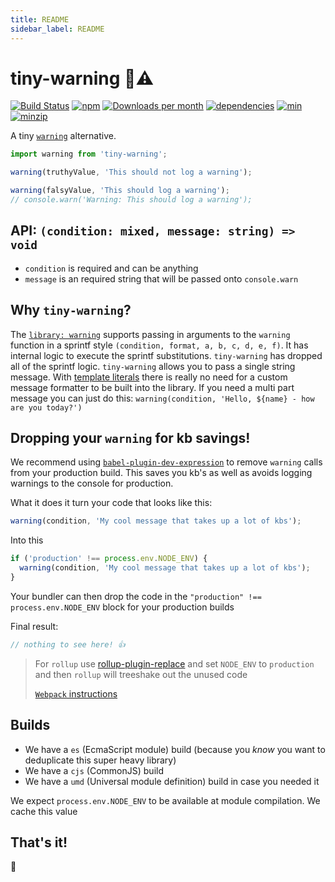 ```yaml
---
title: README
sidebar_label: README
---
```

# tiny-warning 🔬⚠️

[![Build Status](https://travis-ci.org/alexreardon/tiny-warning.svg?branch=master)](https://travis-ci.org/alexreardon/tiny-warning)
[![npm](https://img.shields.io/npm/v/tiny-warning.svg)](https://www.npmjs.com/package/tiny-warning) [![Downloads per month](https://img.shields.io/npm/dm/tiny-warning.svg)](https://www.npmjs.com/package/tiny-warning) [![dependencies](https://david-dm.org/alexreardon/tiny-warning.svg)](https://david-dm.org/alexreardon/tiny-warning)
[![min](https://img.shields.io/bundlephobia/min/tiny-warning.svg)](https://www.npmjs.com/package/tiny-warning)
[![minzip](https://img.shields.io/bundlephobia/minzip/tiny-warning.svg)](https://www.npmjs.com/package/tiny-warning)

A tiny [`warning`](https://www.npmjs.com/package/warning) alternative.

```js
import warning from 'tiny-warning';

warning(truthyValue, 'This should not log a warning');

warning(falsyValue, 'This should log a warning');
// console.warn('Warning: This should log a warning');
```

## API: `(condition: mixed, message: string) => void`

- `condition` is required and can be anything
- `message` is an required string that will be passed onto `console.warn`

## Why `tiny-warning`?

The [`library: warning`](https://www.npmjs.com/package/warning) supports passing in arguments to the `warning` function in a sprintf style `(condition, format, a, b, c, d, e, f)`. It has internal logic to execute the sprintf substitutions. `tiny-warning` has dropped all of the sprintf logic. `tiny-warning` allows you to pass a single string message. With [template literals](https://developer.mozilla.org/en-US/docs/Web/JavaScript/Reference/Template_literals) there is really no need for a custom message formatter to be built into the library. If you need a multi part message you can just do this: `warning(condition, 'Hello, ${name} - how are you today?')`

## Dropping your `warning` for kb savings!

We recommend using [`babel-plugin-dev-expression`](https://www.npmjs.com/package/babel-plugin-dev-expression) to remove `warning` calls from your production build. This saves you kb's as well as avoids logging warnings to the console for production.

What it does it turn your code that looks like this:

```js
warning(condition, 'My cool message that takes up a lot of kbs');
```

Into this

```js
if ('production' !== process.env.NODE_ENV) {
  warning(condition, 'My cool message that takes up a lot of kbs');
}
```

Your bundler can then drop the code in the `"production" !== process.env.NODE_ENV` block for your production builds

Final result:

```js
// nothing to see here! 👍
```

> For `rollup` use [rollup-plugin-replace](https://github.com/rollup/rollup-plugin-replace) and set `NODE_ENV` to `production` and then `rollup` will treeshake out the unused code
>
> [`Webpack` instructions](https://webpack.js.org/guides/production/#specify-the-mode)

## Builds

- We have a `es` (EcmaScript module) build (because you _know_ you want to deduplicate this super heavy library)
- We have a `cjs` (CommonJS) build
- We have a `umd` (Universal module definition) build in case you needed it

We expect `process.env.NODE_ENV` to be available at module compilation. We cache this value

## That's it!

🤘

